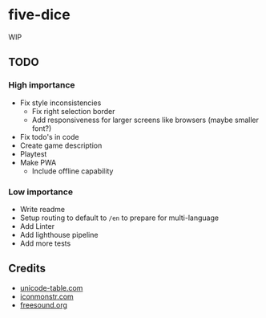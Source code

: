 # five-dice

WIP

## TODO

### High importance  

- Fix style inconsistencies
  - Fix right selection border
  - Add responsiveness for larger screens like browsers (maybe smaller font?)
- Fix todo's in code
- Create game description
- Playtest
- Make PWA
  - Include offline capability

### Low importance

- Write readme
- Setup routing to default to `/en` to prepare for multi-language
- Add Linter
- Add lighthouse pipeline
- Add more tests


## Credits

- [unicode-table.com](https://unicode-table.com/)
- [iconmonstr.com](https://iconmonstr.com/)
- [freesound.org](https://freesound.org/)
